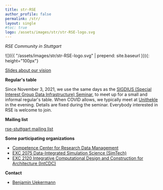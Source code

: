 ```yaml
---
title: str-RSE
author_profile: false
permalink: /str/
layout: single
#toc: true
logo: /assets/images/str/str-RSE-logo.svg
---
```


_RSE Community in Stuttgart_

![]({{ "/assets/images/str/str-RSE-logo.svg" | prepend: site.baseurl }}){: height="100px"}

[Slides about our vision](https://github.com/DE-RSE/projekte/files/6710388/stuttgart_rse.pdf)

**Regular's table**

Since November 3, 2021, we use the same days as the [SIGDIUS (Special Interest Group Data Infrastructure) Seminar](https://www.simtech.uni-stuttgart.de/events/workshops/sigdius-seminars/), to meet up for a small and informal regular's table. When COVID allows, we typically meet at [Unithekle](https://www.unithekle.de/) in the evening. Details are fixed during the seminar. Everybody interested in RSE is welcome to join.

**Mailing list** 

[rse-stuttgart mailing list](https://listserv.uni-stuttgart.de/mailman/listinfo/rse-stuttgart)

**Some participating organizations** 

  - [Competence Center for Research Data Management](https://www.izus.uni-stuttgart.de/fokus/)
  - [EXC 2075 Data-Integrated Simulation Science (SimTech)](https://www.simtech.uni-stuttgart.de/)
  - [EXC 2120 Integrative Computational Design and Construction for Architecture (IntCDC)](https://www.intcdc.uni-stuttgart.de/)

**Contact**

  - [Benjamin Uekermann](https://www.ipvs.uni-stuttgart.de/departments/us3/)
